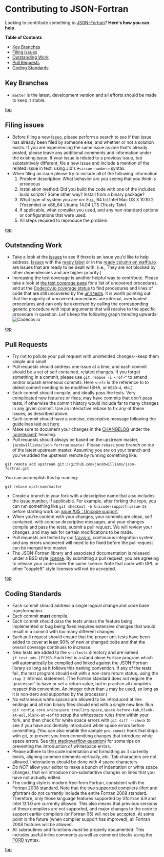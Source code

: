 # Contributing to JSON-Fortran

Looking to contribute something to [JSON-Fortran](https://github.com/jacobwilliams/json-fortran)? **Here's how you can help.**

<!-- markdown-toc start - Don't edit this section. Run M-x markdown-toc/generate-toc again -->
**Table of Contents**

  - [Key Branches](#key-branches)
  - [Filing issues](#filing-issues)
  - [Outstanding Work](#outstanding-work)
  - [Pull Requests](#pull-requests)
  - [Coding Standards](#coding-standards)

<!-- markdown-toc end -->

## Key Branches

- `master` is the latest, development version and all efforts should be made to keep it stable.

[top](#contributing-to-json-fortran)
## Filing issues

- Before filing a new [issue](https://github.com/jacobwilliams/json-fortran/issues), please perform a search to see if that issue has already been filed by someone else, and whether or not a solution exists. If you are experiencing the same issue as one that's already posted, please leave any additional comments and information under the existing issue. If your issue is related to a previous issue, but substantively different, file a new issue and include a mention of the related issue in text, using Jib's `#<issue-number>` syntax.
- When filing an issue please try to include all of the following information
  1. Problem description: What behavior are you seeing that you think is erroneous
  1. Installation method: Did you build the code with one of the included build scripts? Some other way? Install from a binary package?
  1. What type of system you are on: E.g., 64 bit Intel Mac OS X 10.10.2 (Yosemite) or x86_64 Ubuntu 14.04 LTS (Trusty Tahr)
  1. If applicable, what compiler you used, and any non-standard options or configurations that were used.
  1. All steps required to reproduce the problem

[top](#contributing-to-json-fortran)
## Outstanding Work

- Take a look at the [issues](https://github.com/jacobwilliams/json-fortran/issues) to see if there is an issue you'd like to help address. [Issues](https://github.com/jacobwilliams/json-fortran/issues) with the [ready label](https://github.com/jacobwilliams/json-fortran/issues?q=is%3Aopen+is%3Aissue+label%3A%22ready%22) or in the [ready column on waffle.io](https://waffle.io/jacobwilliams/json-fortran) are issues that are ready to be dealt with. (i.e., They are not blocked by other dependencies and are higher priority.)
- Increasing the test coverage is another helpful way to
  contribute. Please take a look at
  [the test coverage page](http://jacobwilliams.github.io/json-fortran/page/development-resources/json_module.F90.gcov.html)
  for a list of uncovered procedures, and at the
  [Codecov.io coverage status](https://codecov.io/gh/jacobwilliams/json-fortran)
  to find procedures and lines of code that are still uncovered by the
  [unit tests](https://github.com/jacobwilliams/json-fortran/tree/master/src/tests). It
  is worth pointing out that the majority of uncovered procedures are
  internal, overloaded procedures and can only be exercised by calling
  the corresponding generic procedure with input arguments that will
  resolve to the specific procedure in question. Let's keep the
  following graph trending upwards!
  ![Codecov.io](https://codecov.io/gh/jacobwilliams/json-fortran/branch/master/graphs/commits.svg)

[top](#contributing-to-json-fortran)
## Pull Requests

- Try not to pollute your pull request with unintended changes--keep them simple and small
- Pull requests should address one issue at a time, and each commit should be a set of self contained, related changes. If you forget something in a commit, please use `git rebase -i <ref>^` to amend and/or squash erroneous commits. Here `<ref>` is the reference to to oldest commit needing to be modified (SHA, or `HEAD~4`, etc.)
- Each commit should compile, and ideally pass the tests. Very complicated new features or fixes, may have commits that don't pass tests, if otherwise the commit history would include far to many changes in any given commit. Use an interactive rebase to fix any of these issues, as described above.
- Each commit should have a concise, descriptive message following the
  guidelines laid out
  [here](http://tbaggery.com/2008/04/19/a-note-about-git-commit-messages.html).
- Make sure to document your changes in the
  [CHANGELOG](https://github.com/jacobwilliams/json-fortran/blob/master/CHANGELOG.md)
  under the
  ['unreleased'](https://github.com/jacobwilliams/json-fortran/blob/master/CHANGELOG.md#unreleased)
  heading.
- Pull requests should always be based on the upstream master,
`jacobwilliams/json-fortran:master`. Please `rebase` your branch on top
of the latest upstream master. Assuming you are on your branch and you've added the upstream remote by running something like:
```
git remote add upstream git://github.com/jacobwilliams/json-fortran.git
```
You can accomplish this by running:
```
git rebase upstream/master
```
- Create a branch in your fork with a descriptive name that also includes the [issue number](https://github.com/jacobwilliams/json-fortran/issues), if applicable. For example, after forking the repo, you can run something like `git checkout -b Unicode-support-issue-35` before starting work on [issue #35 : Unicode support](https://github.com/jacobwilliams/json-fortran/issues/35)
- When you're content with your changes, your commits are clean, self contained, with concise descriptive messages, and your changes compile and pass the tests, submit a pull request. We will review your changes, and may ask for certain modifications to be made.
- Pull requests are tested by our [travis-ci](https://travis-ci.org/jacobwilliams/json-fortran) continuous integration system, and any errors uncovered will need to be fixed before the pull request can be merged into master.
- The JSON-Fortran library and associated documentation is released under a BSD style [license](https://github.com/jacobwilliams/json-fortran/blob/master/LICENSE).  By submitting a pull request, you are agreeing to release your code under the same license.  Note that code with GPL or other "copyleft" style licenses will not be accepted.

[top](#contributing-to-json-fortran)
## Coding Standards

- Each commit should address a single logical change and code base transformation.
- Each commit **must** compile.
- Each commit should pass the tests unless the feature being implemented or bug being fixed requires extensive changes that would result in a commit with too many different changes.
- Each pull request should ensure that the proper unit tests have
  been added to cover at least 90% of new or changed code and that the
  overall coverage continues to increase.
- New tests are added to the `src/tests` directory and are named
  `jf_test_<#>.[Ff]90`. Each test is a stand alone Fortran program
  which will automatically be compiled and linked against the
  JSON-Fortran library so long as it follows this naming
  convention. If any of the tests fail, the test program should exit
  with a non-zero return status, using the `stop 2` intrinsic
  statement. (The Fortran standard does not require the 'processor' to
  have or set a return value, but in practice all compilers respect
  this convention. An integer other than `2` may be used, so long as
  it is non-zero and supported by the processor.)
- No extraneous white spaces are allowed to be introduced at line endings and all non binary files should end with a single new line. Run `git config core.whitespace trailing-space,space-before-tab,blank-at-eol,blank-at-eof` to setup the whitespace rules from within your fork, and then check for white space errors with `git diff --check` to see if you have accidentally introduced white space errors before committing. (You can also enable the sample `pre-commit` hook that ships with git, to prevent you from committing changes that introduce white space errors. See [this stackoverflow question](http://stackoverflow.com/questions/591923/make-git-automatically-remove-trailing-whitespace-before-committing/28446440)) for some tips on preventing the introduction of whitespace errors.
- Please adhere to the code indentation and formatting as it currently exists, aligning common elements vertically, etc. Tab characters are not allowed. Indentations should be done with *4* space characters.
- *Do NOT* allow your editor to make a bunch of indentation or white space changes, that will introduce non-substantive changes on lines that you have not actually edited.
- The coding style is modern free-form Fortran, consistent with the Fortran 2008 standard.  Note that the two supported compilers (ifort and gfortran) do not currently include the entire Fortran 2008 standard. Therefore, only those language features supported by Gfortran 4.9 and Intel 13.1.0 are currently allowed.  This also means that previous versions of these compilers are not supported, and major changes to the code to support earlier compilers (or Fortran 95) will not be accepted.  At some point in the future (when compiler support has improved), all Fortran 2008 features will be allowed.
- All subroutines and functions *must* be properly documented.  This includes useful inline comments as well as comment blocks using the [FORD](https://github.com/cmacmackin/ford/wiki/Writing-Documentation) syntax.

[top](#contributing-to-json-fortran)
